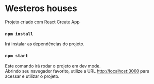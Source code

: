 # Westeros houses

Projeto criado com React Create App

### `npm install`

Irá instalar as dependências do projeto.

### `npm start`

Este comando irá rodar o projeto em dev mode.<br>
Abrindo seu navegador favorito, utilize a URL [http://localhost:3000](http://localhost:3000) para acessar e utilizar o projeto.

